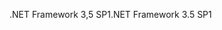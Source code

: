 <span data-ttu-id="ac68e-101">.NET Framework 3,5 SP1</span><span class="sxs-lookup"><span data-stu-id="ac68e-101">.NET Framework 3.5 SP1</span></span>